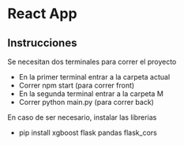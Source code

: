 # React App

## Instrucciones

Se necesitan dos terminales para correr el proyecto

- En la primer terminal entrar a la carpeta actual
- Correr npm start (para correr front)
- En la segunda terminal entrar a la carpeta M 
- Correr python main.py (para correr back)

En caso de ser necesario, instalar las librerias 
- pip install xgboost flask pandas flask_cors
